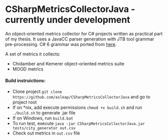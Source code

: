 # CSharpMetricsCollectorJava - currently under development


An object-oriented metrics collector for C# projects written as practical part of my thesis.
It uses a JavaCC parser generation with JTB tool grammar pre-processing.
C# 6 grammar was ported from [here](https://github.com/ljw1004/csharpspec).


A set of metrics it collects:
- Chidamber and Kemerer object-oriented metrics suite
- MOOD metrics


#### Build instruictions:
- Clone project ``git clone https://github.com/asleap/CSharpMetricsCollectorJava`` and go to project root
- If on *nix, add execute permissions ``chmod +x build.sh`` and run ``./build.sh`` to generate .jar file
- If on Windows, run ``build.bat``
- To run test, execute ``java -jar CSharpMetricsCollectorJava.jar tests/city_generator out.csv``
- Check out metrics in ``out.csv`` file
